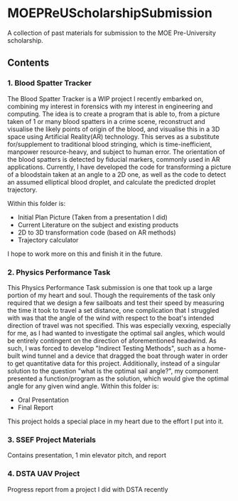# MOEPReUScholarshipSubmission
A collection of past materials for submission to the MOE Pre-University scholarship. 

## Contents 
### 1. Blood Spatter Tracker <br>
   The Blood Spatter Tracker is a WIP project I recently embarked on, combining my interest in forensics with my interest in engineering and computing. The idea is to create a program that is able to, from a picture taken of 1 or many blood spatters in a crime scene, reconstruct and visualise the likely points of origin of the blood, and visualise this in a 3D space using Artificial Reality(AR) technology. This serves as a substitute for/supplement to traditional blood stringing, which is time-inefficient, manpower resource-heavy, and subject to human error. The orientation of the blood spatters is detected by fiducial markers, commonly used in AR applications. Currently, I have developed the code for transforming a picture of a bloodstain taken at an angle to a 2D one, as well as the code to detect an assumed elliptical blood droplet, and calculate the predicted droplet trajectory. 
   
  Within this folder is:
  - Initial Plan Picture (Taken from a presentation I did)
  - Current Literature on the subject and existing products
  - 2D to 3D transformation code (based on AR methods)
  - Trajectory calculator
  
  I hope to work more on this and finish it in the future.

### 2. Physics Performance Task <br>
   This Physics Performance Task submission is one that took up a large portion of my heart and soul. Though the requirements of the task only required that we design a few sailboats and test their speed by measuring the time it took to travel a set distance, one complication that I struggled with was that the angle of the wind with respect to the boat's intended direction of travel was not specified. This was especially vexxing, especially for me, as I had wanted to investigate the optimal sail angles, which would be entirely contingent on the direction of aforementioned headwind. As such, I was forced to develop "Indirect Testing Methods", such as a home-built wind tunnel and a device that dragged the boat through water in order to get quantitative data for this project. Additionally, instead of a singular solution to the question "what is the optimal sail angle?", my component presented a function/program as the solution, which would give the optimal angle for any given wind angle. 
   Within this folder is:
   - Oral Presentation
   - Final Report
   
   This project holds a special place in my heart due to the effort I put into it.
   
### 3. SSEF Project Materials
   Contains presentation, 1 min elevator pitch, and report
   
### 4. DSTA UAV Project 
   Progress report from a project I did with DSTA recently
